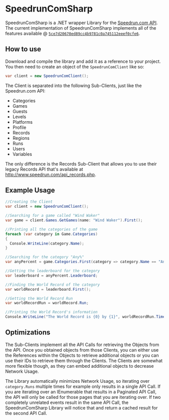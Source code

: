# SpeedrunComSharp

SpeedrunComSharp is a .NET wrapper Library for the [Speedrun.com
API](https://github.com/speedruncom/api). The current implementation of
SpeedrunComSharp implements all of the features available @ [`5ce7d20670ed89cc4b9781c0a745112eeef0cfe6`](https://github.com/speedruncom/api/tree/5ce7d20670ed89cc4b9781c0a745112eeef0cfe6).

## How to use

Download and compile the library and add it as a reference to your project. You then need to create an object of the `SpeedrunComClient` like so:

```C#
var client = new SpeedrunComClient();
```

The Client is separated into the following Sub-Clients, just like the Speedrun.com API:
* Categories
* Games
* Guests
* Levels
* Platforms
* Profile
* Records
* Regions
* Runs
* Users
* Variables

The only difference is the Records Sub-Client that allows you to use their legacy Records API that's available at http://www.speedrun.com/api_records.php.

## Example Usage

```C#
//Creating the Client
var client = new SpeedrunComClient();

//Searching for a game called "Wind Waker"
var game = client.Games.GetGames(name: "Wind Waker").First();

//Printing all the categories of the game
foreach (var category in Game.Categories)
{
  Console.WriteLine(category.Name);
}

//Searching for the category "Any%"
var anyPercent = game.Categories.First(category => category.Name == "Any%");

//Getting the leaderboard for the category
var leaderboard = anyPercent.Leaderboard;

//Finding the World Record of the category
var worldRecord = leaderboard.First();

//Getting the World Record Run
var worldRecordRun = worldRecord.Run;

//Printing the World Record's information
Console.WriteLine("The World Record is {0} by {1}", worldRecordRun.Times.Primary, worldRecordRun.Player.Name);

```

## Optimizations

The Sub-Clients implement all the API Calls for retrieving the Objects from the API. Once you obtained objects from those Clients, you can either use the References within the Objects to retrieve additional objects or you can use their IDs to retrieve them through the Clients. The Clients are somewhat more flexible though, as they can embed additional objects to decrease Network Usage.

The Library automatically minimizes Network Usage, so iterating over `category.Runs` multiple times for example only results in a single API Call. If you are iterating over an IEnumerable that results in a Paginated API Call, the API will only be called for those pages that you are iterating over. If two completely unrelated events result in the same API Call, the SpeedrunComSharp Library will notice that and return a cached result for the second API Call.
